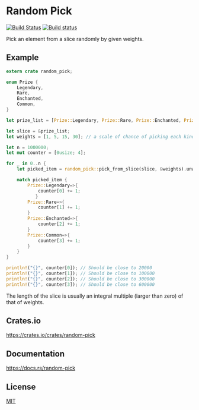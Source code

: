 Random Pick
====================

[![Build Status](https://travis-ci.org/magiclen/random-pick.svg?branch=master)](https://travis-ci.org/magiclen/random-pick)
[![Build status](https://ci.appveyor.com/api/projects/status/0eh1bp01swr52eef/branch/master?svg=true)](https://ci.appveyor.com/project/magiclen/random-pick/branch/master)

Pick an element from a slice randomly by given weights.

## Example

```rust
extern crate random_pick;

enum Prize {
    Legendary,
    Rare,
    Enchanted,
    Common,
}

let prize_list = [Prize::Legendary, Prize::Rare, Prize::Enchanted, Prize::Common]; // available prizes

let slice = &prize_list;
let weights = [1, 5, 15, 30]; // a scale of chance of picking each kind of prize

let n = 1000000;
let mut counter = [0usize; 4];

for _ in 0..n {
    let picked_item = random_pick::pick_from_slice(slice, &weights).unwrap();

    match picked_item {
        Prize::Legendary=>{
            counter[0] += 1;
           }
        Prize::Rare=>{
            counter[1] += 1;
        }
        Prize::Enchanted=>{
            counter[2] += 1;
        }
        Prize::Common=>{
            counter[3] += 1;
        }
    }
}

println!("{}", counter[0]); // Should be close to 20000
println!("{}", counter[1]); // Should be close to 100000
println!("{}", counter[2]); // Should be close to 300000
println!("{}", counter[3]); // Should be close to 600000
```

The length of the slice is usually an integral multiple (larger than zero) of that of weights.


## Crates.io

https://crates.io/crates/random-pick

## Documentation

https://docs.rs/random-pick

## License

[MIT](LICENSE)